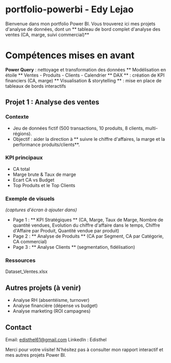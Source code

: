 # portfolio-powerbi - Edy Lejao
Bienvenue dans mon portfolio Power BI. Vous trouverez ici mes projets d'analyse de données, dont un ** tableau de bord complet d'analyse des ventes (CA, marge, suivi commercial)**

# Compétences mises en avant

**Power Query** : nettoyage et transformation des données
** Modélisation en étoile ** Ventes - Produits - Clients - Calendrier
** DAX ** : création de KPI financiers (CA, marge)
** Visualisation & storytelling ** : mise en place de tableaux de bords interactifs

## Projet 1 : Analyse des ventes 
### Contexte
- Jeu de données fictif (500 transactions, 10 produits, 8 clients, multi-régions).
- Objectif : aider la direction à ** suivre le chiffre d'affaires, la marge et la performance produits/clients**.

### KPI principaux
- CA total
- Marge brute & Taux de marge
- Ecart CA vs Budget
- Top Produits et le Top Clients

### Exemple de visuels
*(captures d'écran à ajouter dans)*
- Page 1 : ** KPI Stratégiques ** (CA, Marge, Taux de Marge, Nombre de quantité vendues, Evolution du chiffre d'affaire dans le temps, Chiffre d'Affaire par Produit, Quantité vendue par produit)
- Page 2 : ** Analyse de Produits ** (CA par Segment, CA par Catégorie, CA commercial) 
- Page 3 : ** Analyse Clients ** (segmentation, fidélisation)

### Ressources
Dataset_Ventes.xlsx

## Autres projets (à venir)
- Analyse RH (absentéisme, turnover)
- Analyse financière (dépense vs budget)
- Analyse marketing (ROI campagnes)

## Contact
Email: edisthel61@gmail.com
LinkedIn : Edisthel

Merci pour votre viisite! N'hésitez pas à consulter mon rapport interactif et mes autres projets Power BI.
